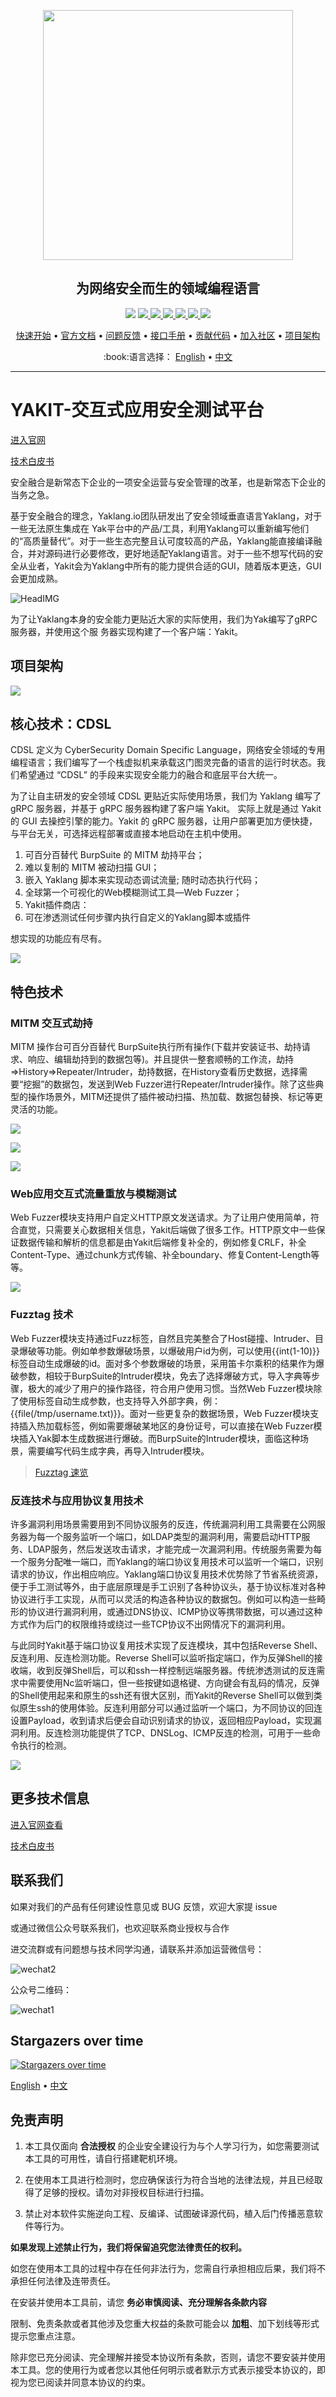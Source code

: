 
<p align="center">
  <a href="https://yaklang.io/"><img src="imgs/yaklang-logo.png" style="width: 400px"/></a> 
 <h2 align="center">为网络安全而生的领域编程语言</h2>
<p align="center">
<img src="https://img.shields.io/github/issues-pr/yaklang/yaklang">
<a href="https://github.com/yaklang/yaklang/releases"><img src="https://img.shields.io/github/downloads/yaklang/yaklang/total">
<a href="https://github.com/yaklang/yaklang/graphs/contributors"><img src="https://img.shields.io/github/contributors-anon/yaklang/yaklang">
<a href="https://github.com/yaklang/yaklang/releases/"><img src="https://img.shields.io/github/release/yaklang/yaklang">
<a href="https://github.com/yaklang/yaklang/issues"><img src="https://img.shields.io/github/issues-raw/yaklang/yaklang">
<a href="https://github.com/yaklang/yaklang/discussions"><img src="https://img.shields.io/github/stars/yaklang/yaklang">
<a href="https://github.com/yaklang/yaklang/blob/main/LICENSE.md"><img src="https://img.shields.io/github/license/yaklang/yaklang">
</p>

<p align="center">
  <a href="#快速开始">快速开始</a> •
  <a href="https://yaklang.io/docs/intro">官方文档</a> •
  <a href="https://github.com/yaklang/yaklang/issues">问题反馈</a> •
  <a href="https://yaklang.io/docs/api/global_buildin_ops/">接口手册</a> •
  <a href="#贡献你的代码">贡献代码</a> •
  <a href="#社区 ">加入社区</a> •
  <a href="#项目架构">项目架构</a> 
</p>

<p align="center">
 :book:语言选择： <a href="https://github.com/yaklang/yaklang/blob/main/README_EN.md">English</a> • 
  <a href="https://github.com/yaklang/yaklang/blob/main/README.md">中文</a> 
</p>

---
# YAKIT-交互式应用安全测试平台

[进入官网](https://yaklang.com/)

[技术白皮书](https://yaklang.oss-cn-beijing.aliyuncs.com/yakit-technical-white-paper.pdf)

安全融合是新常态下企业的一项安全运营与安全管理的改革，也是新常态下企业的当务之急。

基于安全融合的理念，Yaklang.io团队研发出了安全领域垂直语言Yaklang，对于一些无法原生集成在 Yak平台中的产品/工具，利用Yaklang可以重新编写他们的“高质量替代”。对于一些生态完整且认可度较高的产品，Yaklang能直接编译融合，并对源码进行必要修改，更好地适配Yaklang语言。对于一些不想写代码的安全从业者，Yakit会为Yaklang中所有的能力提供合适的GUI，随着版本更迭，GUI会更加成熟。

![HeadIMG](./imgs/readme_headimg.jpg)

为了让Yaklang本身的安全能力更贴近大家的实际使用，我们为Yak编写了gRPC服务器，并使用这个服
务器实现构建了一个客户端：Yakit。

## 项目架构

![](./imgs/yakit-arch.jpg)

## 核心技术：CDSL

CDSL 定义为 CyberSecurity Domain Specific Language，网络安全领域的专用编程语言；我们编写了一个栈虚拟机来承载这门图灵完备的语言的运行时状态。我们希望通过 “CDSL” 的手段来实现安全能力的融合和底层平台大统一。

为了让自主研发的安全领域 CDSL 更贴近实际使用场景，我们为 Yaklang 编写了 gRPC 服务器，并基于 gRPC 服务器构建了客户端 Yakit。
实际上就是通过 Yakit 的 GUI 去操控引擎的能力。Yakit 的 gRPC 服务器，让用户部署更加方便快捷，与平台无关，可选择远程部署或直接本地启动在主机中使用。

1. 可百分百替代 BurpSuite 的 MITM 劫持平台；
2. 难以复制的 MITM 被动扫描 GUI；
3. 嵌入 Yaklang 脚本来实现动态调试流量; 随时动态执行代码；
4. 全球第一个可视化的Web模糊测试工具—Web Fuzzer；
5. Yakit插件商店：
6. 可在渗透测试任何步骤内执行自定义的Yaklang脚本或插件

想实现的功能应有尽有。

![](./imgs/yaklang-caps.jpg)

## 特色技术

### MITM 交互式劫持

MITM 操作台可百分百替代 BurpSuite执行所有操作(下载并安装证书、劫持请求、响应、编辑劫持到的数据包等)。并且提供一整套顺畅的工作流，劫持=>History=>Repeater/Intruder，劫持数据，在History查看历史数据，选择需要“挖掘”的数据包，发送到Web Fuzzer进行Repeater/Intruder操作。除了这些典型的操作场景外，MITM还提供了插件被动扫描、热加载、数据包替换、标记等更灵活的功能。

![](./imgs/mitm.jpg)

![](./imgs/mitm-hijacking.jpg)

![](./imgs/mitm-modified.jpg)


### Web应用交互式流量重放与模糊测试

Web Fuzzer模块支持用户自定义HTTP原文发送请求。为了让用户使用简单，符合直觉，只需要关心数据相关信息，Yakit后端做了很多工作。HTTP原文中一些保证数据传输和解析的信息都是由Yakit后端修复补全的，例如修复CRLF，补全Content-Type、通过chunk方式传输、补全boundary、修复Content-Length等等。

![](./imgs/webfuzzer-1.jpg)


### Fuzztag 技术

Web Fuzzer模块支持通过Fuzz标签，自然且完美整合了Host碰撞、Intruder、目录爆破等功能。例如单参数爆破场景，以爆破用户id为例，可以使用{{int(1-10)}}标签自动生成爆破的id。面对多个参数爆破的场景，采用笛卡尔乘积的结果作为爆破参数，相较于BurpSuite的Intruder模块，免去了选择爆破方式，导入字典等步骤，极大的减少了用户的操作路径，符合用户使用习惯。当然Web Fuzzer模块除了使用标签自动生成参数，也支持导入外部字典，例：{{file(/tmp/username.txt)}}。面对一些更复杂的数据场景，Web
Fuzzer模块支持插入热加载标签，例如需要爆破某地区的身份证号，可以直接在Web Fuzzer模块插入Yak脚本生成数据进行爆破。而BurpSuite的Intruder模块，面临这种场景，需要编写代码生成字典，再导入Intruder模块。

> [Fuzztag 速览](https://yaklang.com/docs/newforyak/fuzztag)

### 反连技术与应用协议复用技术

许多漏洞利用场景需要用到不同协议服务的反连，传统漏洞利用工具需要在公网服务器为每一个服务监听一个端口，如LDAP类型的漏洞利用，需要启动HTTP服务、LDAP服务，然后发送攻击请求，才能完成一次漏洞利用。传统服务需要为每一个服务分配唯一端口，而Yaklang的端口协议复用技术可以监听一个端口，识别请求的协议，作出相应响应。Yaklang端口协议复用技术优势除了节省系统资源，便于手工测试等外，由于底层原理是手工识别了各种协议头，基于协议标准对各种协议进行手工实现，从而可以灵活的构造各种协议的数据包。例如可以构造一些畸形的协议进行漏洞利用，或通过DNS协议、ICMP协议等携带数据，可以通过这种方式作为后门的权限维持或绕过一些TCP协议不出网情况下的漏洞利用。

与此同时Yakit基于端口协议复用技术实现了反连模块，其中包括Reverse Shell、反连利用、反连检测功能。Reverse Shell可以监听指定端口，作为反弹Shell的接收端，收到反弹Shell后，可以和ssh一样控制远端服务器。传统渗透测试的反连需求中需要使用Nc监听端口，但一些按键如退格键、方向键会有乱码的情况，反弹的Shell使用起来和原生的ssh还有很大区别，而Yakit的Reverse Shell可以做到类似原生ssh的使用体验。反连利用部分可以通过监听一个端口，为不同协议的回连设置Payload，收到请求后便会自动识别请求的协议，返回相应Payload，实现漏洞利用。反连检测功能提供了TCP、DNSLog、ICMP反连的检测，可用于一些命令执行的检测。

![](/imgs/reverse.jpg)

## 更多技术信息

[进入官网查看](https://yaklang.com/products/intro/)

[技术白皮书](https://yaklang.oss-cn-beijing.aliyuncs.com/yakit-technical-white-paper.pdf)

## 联系我们

如果对我们的产品有任何建设性意见或 BUG 反馈，欢迎大家提 issue

或通过微信公众号联系我们，也欢迎联系商业授权与合作

进交流群或有问题想与技术同学沟通，请联系并添加运营微信号：

![wechat2](./imgs/wechat2.png)

公众号二维码：

![wechat1](./imgs/wechat1.jpeg)


## Stargazers over time

[![Stargazers over time](https://starchart.cc/yaklang/yakit.svg)](https://starchart.cc/yaklang/yakit)



[English](https://github.com/yaklang/yakit/blob/master/README-EN.md) • [中文](https://github.com/yaklang/yakit/blob/master/README_LEGACY.md)

## 免责声明

1. 本工具仅面向 **合法授权** 的企业安全建设行为与个人学习行为，如您需要测试本工具的可用性，请自行搭建靶机环境。

2. 在使用本工具进行检测时，您应确保该行为符合当地的法律法规，并且已经取得了足够的授权。请勿对非授权目标进行扫描。

3. 禁止对本软件实施逆向工程、反编译、试图破译源代码，植入后门传播恶意软件等行为。

**如果发现上述禁止行为，我们将保留追究您法律责任的权利。**

如您在使用本工具的过程中存在任何非法行为，您需自行承担相应后果，我们将不承担任何法律及连带责任。

在安装并使用本工具前，请您 **务必审慎阅读、充分理解各条款内容**

限制、免责条款或者其他涉及您重大权益的条款可能会以 **加粗**、加下划线等形式提示您重点注意。

除非您已充分阅读、完全理解并接受本协议所有条款，否则，请您不要安装并使用本工具。您的使用行为或者您以其他任何明示或者默示方式表示接受本协议的，即视为您已阅读并同意本协议的约束。




